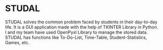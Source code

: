 # STUDAL
STUDAL solves the common problem faced by students in their day-to-day life. It is a GUI application made with the help of TKINTER Library in Python. I and my team have used OpenPyxl  Library  to manage  the stored data. STUDAL has functions like To-Do-List, Time-Table, Student-Statistics, Games, etc. 
